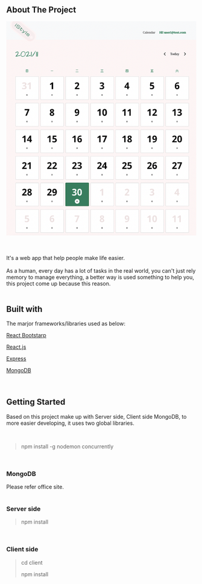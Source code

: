 ﻿## About The Project

![Index page](https://github.com/Ivan77770000/Calendar/blob/main/client/public/mockup/index_page.png?raw=true)

<br>
<br>
It's a web app that help people make life easier.
<br>
<br>
As a human, every day has a lot of tasks in the real world, you can't just rely memory to manage everything, a better way is used something to help you, this project come up because this reason.
<br>
<br>

## Built with

The marjor frameworks/libraries used as below:

[React Bootstarp](https://react-bootstrap-v4.netlify.app)

[React.js](https://reactjs.org)

[Express](https://expressjs.com)

[MongoDB](https://www.mongodb.com)
<br>
<br>
<br>

## Getting Started
Based on this project make up with Server side, Client side MongoDB, to more easier developing, it uses two global libraries.

<br>

> npm install -g nodemon concurrently

<br>

### MongoDB

Please refer office site.
<br>
<br>

### Server side

> npm install
<br/>

### Client side

> cd client
> 
> npm install
